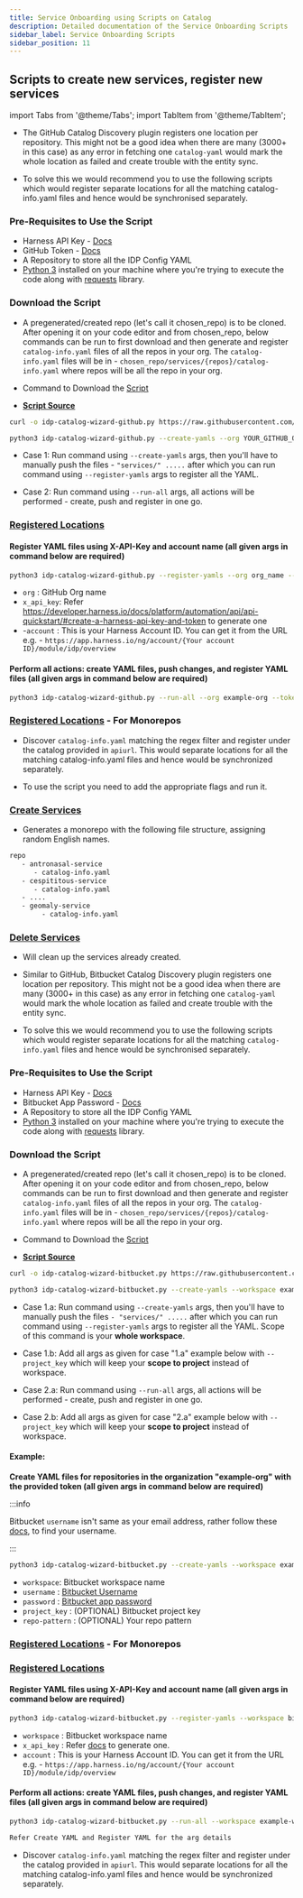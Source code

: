 ```yaml
---
title: Service Onboarding using Scripts on Catalog
description: Detailed documentation of the Service Onboarding Scripts 
sidebar_label: Service Onboarding Scripts
sidebar_position: 11
---
```


## Scripts to create new services, register new services 

import Tabs from '@theme/Tabs';
import TabItem from '@theme/TabItem';

<Tabs queryString="Catalog-Scripts">
<TabItem value="github" label="GitHub">

- The GitHub Catalog Discovery plugin registers one location per repository. This might not be a good idea when there are many (3000+ in this case) as any error in fetching one `catalog-yaml` would mark the whole location as failed and create trouble with the entity sync.

- To solve this we would recommend you to use the following scripts which would register separate locations for all the matching catalog-info.yaml files and hence would be synchronised separately.

### Pre-Requisites to Use the Script

- Harness API Key - [Docs](https://developer.harness.io/docs/platform/automation/api/api-quickstart/#create-a-harness-api-key-and-token)
- GitHub Token - [Docs](https://docs.github.com/en/authentication/keeping-your-account-and-data-secure/managing-your-personal-access-tokens)
- A Repository to store all the IDP Config YAML
- [Python 3](https://www.python.org/downloads/) installed on your machine where you're trying to execute the code along with [requests](https://pypi.org/project/requests/) library. 

### Download the Script

- A pregenerated/created repo (let's call it chosen_repo) is to be cloned. After opening it on your code editor and from chosen_repo, below commands can be run to first download and then generate and register `catalog-info.yaml` files of all the repos in your org. The `catalog-info.yaml` files will be in - `chosen_repo/services/{repos}/catalog-info.yaml` where repos will be all the repo in your org.

- Command to Download the [Script](https://github.com/harness-community/idp-samples/blob/main/catalog-scripts/idp-catalog-wizard-github.py)

- [**Script Source**](https://github.com/harness-community/idp-samples/blob/main/catalog-scripts/idp-catalog-wizard-github.py)

```sh
curl -o idp-catalog-wizard-github.py https://raw.githubusercontent.com/harness-community/idp-samples/main/catalog-scripts/idp-catalog-wizard-github.py
``` 

```sh
python3 idp-catalog-wizard-github.py --create-yamls --org YOUR_GITHUB_ORG --token YOUR_GITHUB_TOKEN --repo-pattern "regex_pattern"
```

- Case 1: Run command using `--create-yamls` args, then you'll have to manually push the files - `"services/" .....` after which you can run command using `--register-yamls` args to register all the YAML.

- Case 2: Run command using `--run-all` args, all actions will be performed - create, push and register in one go.

### [Registered Locations](https://github.com/harness-community/idp-samples/blob/main/catalog-scripts/idp-catalog-wizard-github.py)

#### Register YAML files using X-API-Key and account name (all given args in command below are required)

```sh
python3 idp-catalog-wizard-github.py --register-yamls --org org_name --x_api_key your_x_api_key --account your_account

```

- `org` : GitHub Org name
- `x_api_key`: Refer https://developer.harness.io/docs/platform/automation/api/api-quickstart/#create-a-harness-api-key-and-token to generate one
- -`account` : This is your Harness Account ID. You can get it from the URL e.g. - `https://app.harness.io/ng/account/{Your account ID}/module/idp/overview`


#### Perform all actions: create YAML files, push changes, and register YAML files (all given args in command below are required)

```sh
python3 idp-catalog-wizard-github.py --run-all --org example-org --token your_token --x_api_key your_x_api_key --account your_account
```


### [Registered Locations](https://github.com/harness-community/idp-samples/blob/main/catalog-scripts/idp-catalog-wizard-github-monorepo.py) - For Monorepos

- Discover `catalog-info.yaml` matching the regex filter and register under the catalog provided in `apiurl`. This would separate locations for all the matching catalog-info.yaml files and hence would be synchronized separately.

- To use the script you need to add the appropriate flags and run it. 


### [Create Services](https://github.com/harness-community/idp-samples/blob/main/catalog-scripts/create_services.py)

- Generates a monorepo with the following file structure, assigning random English names.

```sh
repo
   - antronasal-service
      - catalog-info.yaml
   - cespititous-service
      - catalog-info.yaml
   - ....
   - geomaly-service
        - catalog-info.yaml
```

### [Delete Services](https://github.com/harness-community/idp-samples/blob/main/catalog-scripts/delete_services.py)

- Will clean up the services already created.

</TabItem>
<TabItem value="bitbucket" label="Bitbucket">

- Similar to GitHub, Bitbucket Catalog Discovery plugin registers one location per repository. This might not be a good idea when there are many (3000+ in this case) as any error in fetching one `catalog-yaml` would mark the whole location as failed and create trouble with the entity sync.

- To solve this we would recommend you to use the following scripts which would register separate locations for all the matching `catalog-info.yaml` files and hence would be synchronised separately.


### Pre-Requisites to Use the Script

- Harness API Key - [Docs](https://developer.harness.io/docs/platform/automation/api/api-quickstart/#create-a-harness-api-key-and-token)
- Bitbucket App Password - [Docs](https://support.atlassian.com/bitbucket-cloud/docs/app-passwords/)
- A Repository to store all the IDP Config YAML
- [Python 3](https://www.python.org/downloads/) installed on your machine where you're trying to execute the code along with [requests](https://pypi.org/project/requests/) library. 

### Download the Script

- A pregenerated/created repo (let's call it chosen_repo) is to be cloned. After opening it on your code editor and from chosen_repo, below commands can be run to first download and then generate and register `catalog-info.yaml` files of all the repos in your org. The `catalog-info.yaml` files will be in - `chosen_repo/services/{repos}/catalog-info.yaml` where repos will be all the repo in your org.

- Command to Download the [Script](https://github.com/harness-community/idp-samples/blob/main/catalog-scripts/idp-catalog-wizard-bitbucket.py)

- [**Script Source**](https://github.com/harness-community/idp-samples/blob/main/catalog-scripts/idp-catalog-wizard-bitbucket.py)

```sh
curl -o idp-catalog-wizard-bitbucket.py https://raw.githubusercontent.com/harness-community/idp-samples/main/catalog-scripts/idp-catalog-wizard-bitbucket.py
```

```sh
python3 idp-catalog-wizard-bitbucket.py --create-yamls --workspace example_workspace --username bitbucket_username --password bitbucket --project_key bitbucket_project_key
```

- Case 1.a: Run command using `--create-yamls` args, then you'll have to manually push the files `- "services/" .....` after which you can run command using `--register-yamls` args to register all the YAML. Scope of this command is your **whole workspace**.

- Case 1.b: Add all args as given for case "1.a" example below with `--project_key` which will keep your **scope to project** instead of workspace.

- Case 2.a: Run command using `--run-all` args, all actions will be performed - create, push and register in one go.

- Case 2.b: Add all args as given for case "2.a" example below with `--project_key` which will keep your **scope to project** instead of workspace.

#### Example:

**Create YAML files for repositories in the organization "example-org" with the provided token (all given args in command below are required)**

:::info

Bitbucket `username` isn't same as your email address, rather follow these [docs](https://community.atlassian.com/t5/Bitbucket-questions/HOW-TO-FIND-MY-BIT-BUCKET-USERNAME/qaq-p/1081960), to find your username. 

:::

```sh
python3 idp-catalog-wizard-bitbucket.py --create-yamls --workspace example_workspace --username bitbucket_username --password bitbucket --project_key bitbucket_project_key
```

- `workspace`: Bitbucket workspace name
- `username` : [Bitbucket Username](https://community.atlassian.com/t5/Bitbucket-questions/HOW-TO-FIND-MY-BIT-BUCKET-USERNAME/qaq-p/1081960)
- `password` : [Bitbucket app password](https://support.atlassian.com/bitbucket-cloud/docs/app-passwords/)
- `project_key` : (OPTIONAL) Bitbucket project key
- `repo-pattern` : (OPTIONAL) Your repo pattern 


### [Registered Locations](https://github.com/harness-community/idp-samples/blob/main/catalog-scripts/idp-catalog-wizard-bitbucket-monorepo.py) - For Monorepos

### [Registered Locations](https://github.com/harness-community/idp-samples/blob/main/catalog-scripts/idp-catalog-wizard-bitbucket.py)

#### Register YAML files using X-API-Key and account name (all given args in command below are required)

```sh
python3 idp-catalog-wizard-bitbucket.py --register-yamls --workspace bitbucket_workspace --x_api_key your_x_api_key --account harness_account
```

- `workspace` : Bitbucket workspace name 
- `x_api_key` : Refer [docs](https://developer.harness.io/docs/platform/automation/api/api-quickstart/#create-a-harness-api-key-and-token ) to generate one. 
- `account` : This is your Harness Account ID. You can get it from the URL e.g. - `https://app.harness.io/ng/account/{Your account ID}/module/idp/overview`


#### Perform all actions: create YAML files, push changes, and register YAML files (all given args in command below are required)

```sh
python3 idp-catalog-wizard-bitbucket.py --run-all --workspace example-workspace --password app_password --x_api_key your_x_api_key --account your_account --project_key (optional) project-key

Refer Create YAML and Register YAML for the arg details 
```

- Discover `catalog-info.yaml` matching the regex filter and register under the catalog provided in `apiurl`. This would separate locations for all the matching catalog-info.yaml files and hence would be synchronized separately.


</TabItem>
</Tabs>